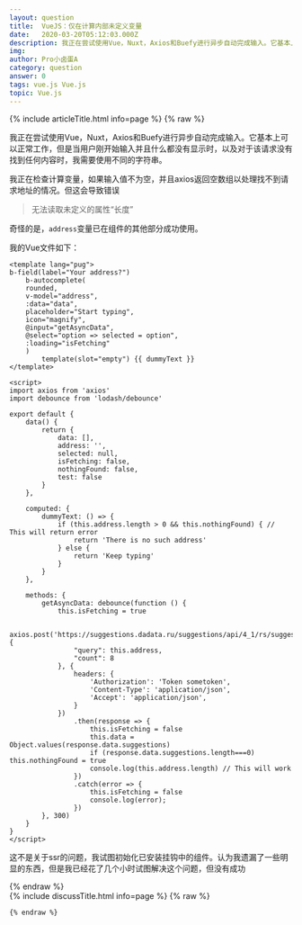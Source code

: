 ```yaml
---
layout: question
title:  VueJS：仅在计算内部未定义变量
date:   2020-03-20T05:12:03.000Z
description: 我正在尝试使用Vue，Nuxt，Axios和Buefy进行异步自动完成输入。它基本上可以正常工作，但是当用户刚开始输入并且什么都没有显示时，以及对于该请求...
img: 
author: Pro小卤蛋A
category: question
answer: 0
tags: vue.js Vue.js
topic: Vue.js
---
```

<div class="article-root">
  <div class="article">
    {% include articleTitle.html info=page %}
    {% raw %}
    <div class="article-content"><p><font style="vertical-align: inherit;"><font style="vertical-align: inherit;">我正在尝试使用Vue，Nuxt，Axios和Buefy进行异步自动完成输入。</font><font style="vertical-align: inherit;">它基本上可以正常工作，但是当用户刚开始输入并且什么都没有显示时，以及对于该请求没有找到任何内容时，我需要使用不同的字符串。</font></font></p>

<p><font style="vertical-align: inherit;"><font style="vertical-align: inherit;">我正在检查计算变量，如果输入值不为空，并且axios返回空数组以处理找不到请求地址的情况。</font><font style="vertical-align: inherit;">但这会导致错误</font></font></p>

<blockquote>
  <p><font style="vertical-align: inherit;"><font style="vertical-align: inherit;">无法读取未定义的属性“长度”</font></font></p>
</blockquote>

<p><font style="vertical-align: inherit;"><font style="vertical-align: inherit;">奇怪的是，</font></font><code>address</code><font style="vertical-align: inherit;"><font style="vertical-align: inherit;">变量已在组件的其他部分成功使用。</font></font></p>

<p><font style="vertical-align: inherit;"><font style="vertical-align: inherit;">我的Vue文件如下：</font></font></p>

<pre><code>&lt;template lang="pug"&gt;<font></font>
b-field(label="Your address?")<font></font>
    b-autocomplete(<font></font>
    rounded,<font></font>
    v-model="address",<font></font>
    :data="data",<font></font>
    placeholder="Start typing",<font></font>
    icon="magnify",<font></font>
    @input="getAsyncData",<font></font>
    @select="option =&gt; selected = option",<font></font>
    :loading="isFetching"<font></font>
    )<font></font>
        template(slot="empty") {{ dummyText }}<font></font>
&lt;/template&gt;<font></font>
<font></font>
&lt;script&gt;<font></font>
import axios from 'axios'<font></font>
import debounce from 'lodash/debounce'<font></font>
<font></font>
export default {<font></font>
    data() {<font></font>
        return {<font></font>
            data: [],<font></font>
            address: '',<font></font>
            selected: null,<font></font>
            isFetching: false,<font></font>
            nothingFound: false,<font></font>
            test: false<font></font>
        }<font></font>
    },<font></font>
<font></font>
    computed: {<font></font>
        dummyText: () =&gt; {<font></font>
            if (this.address.length &gt; 0 &amp;&amp; this.nothingFound) { // This will return error<font></font>
                return 'There is no such address'<font></font>
            } else {<font></font>
                return 'Keep typing'<font></font>
            }<font></font>
        }<font></font>
    },<font></font>
<font></font>
    methods: {<font></font>
        getAsyncData: debounce(function () {<font></font>
            this.isFetching = true<font></font>
<font></font>
            axios.post('https://suggestions.dadata.ru/suggestions/api/4_1/rs/suggest/address', {<font></font>
                "query": this.address,<font></font>
                "count": 8<font></font>
            }, {<font></font>
                headers: {<font></font>
                    'Authorization': 'Token sometoken',<font></font>
                    'Content-Type': 'application/json',<font></font>
                    'Accept': 'application/json',<font></font>
                }<font></font>
            })<font></font>
                .then(response =&gt; {<font></font>
                    this.isFetching = false<font></font>
                    this.data = Object.values(response.data.suggestions)<font></font>
                    if (response.data.suggestions.length===0) this.nothingFound = true<font></font>
                    console.log(this.address.length) // This will work<font></font>
                })<font></font>
                .catch(error =&gt; {<font></font>
                    this.isFetching = false<font></font>
                    console.log(error);<font></font>
                })<font></font>
        }, 300)<font></font>
    }<font></font>
}<font></font>
&lt;/script&gt;<font></font>
</code></pre>

<p><font style="vertical-align: inherit;"><font style="vertical-align: inherit;">这不是关于ssr的问题，我试图初始化已安装挂钩中的组件。</font><font style="vertical-align: inherit;">认为我遗漏了一些明显的东西，但是我已经花了几个小时试图解决这个问题，但没有成功</font></font></p></div>
    {% endraw %}
  </div>

  <div class="discuss-wrapper">
    {% include discussTitle.html info=page %}
    {% raw %}
    
    {% endraw %}
  </div>
<div>

